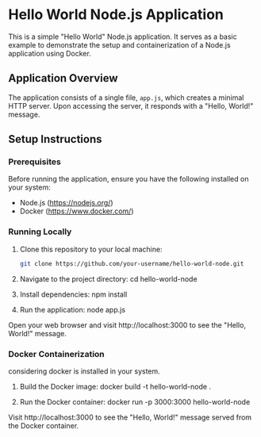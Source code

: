 # Hello World Node.js Application

This is a simple "Hello World" Node.js application. It serves as a basic example to demonstrate the setup and containerization of a Node.js application using Docker.

## Application Overview

The application consists of a single file, `app.js`, which creates a minimal HTTP server. Upon accessing the server, it responds with a "Hello, World!" message.

## Setup Instructions

### Prerequisites

Before running the application, ensure you have the following installed on your system:

- Node.js (https://nodejs.org/)
- Docker (https://www.docker.com/)

### Running Locally

1. Clone this repository to your local machine:

   ```bash
   git clone https://github.com/your-username/hello-world-node.git
   
2. Navigate to the project directory:
   cd hello-world-node
   
3. Install dependencies:
   npm install

4. Run the application:
   node app.js
   
Open your web browser and visit http://localhost:3000 to see the "Hello, World!" message.

### Docker Containerization
considering docker is installed in your system.
1. Build the Docker image:
docker build -t hello-world-node .

2. Run the Docker container:
docker run -p 3000:3000 hello-world-node

Visit http://localhost:3000 to see the "Hello, World!" message served from the Docker container.
